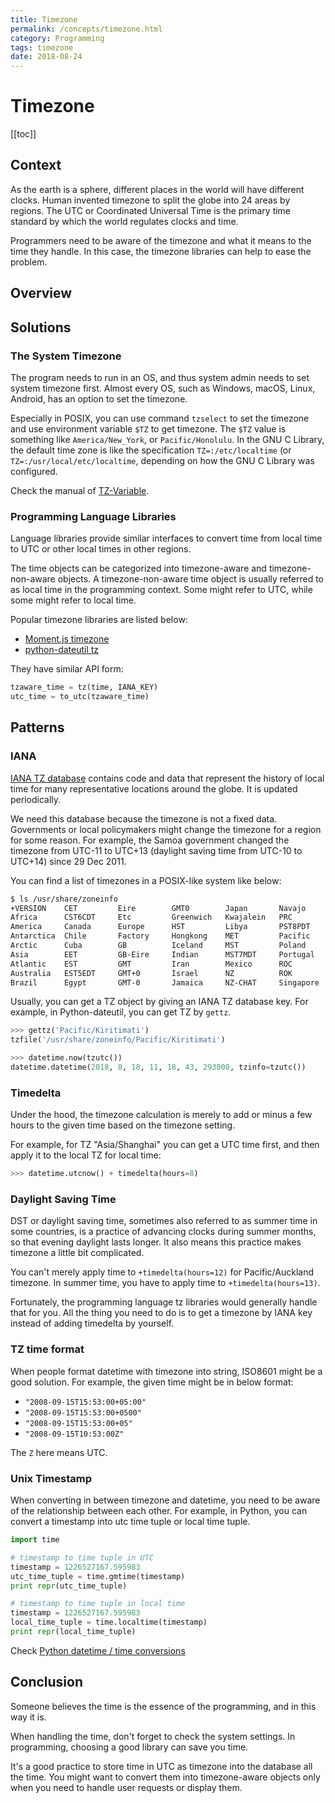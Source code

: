 ```yaml
---
title: Timezone
permalink: /concepts/timezone.html
category: Programming
tags: timezone
date: 2018-08-24
---
```


# Timezone

[[toc]]

## Context

As the earth is a sphere, different places in the world will have different clocks. Human invented timezone to split the globe into 24 areas by regions. The UTC or Coordinated Universal Time is the primary time standard by which the world regulates clocks and time.

Programmers need to be aware of the timezone and what it means to the time they handle. In this case, the timezone libraries can help to ease the problem.

## Overview

## Solutions

### The System Timezone

The program needs to run in an OS, and thus system admin needs to set system timezone first. Almost every OS, such as Windows, macOS, Linux, Android, has an option to set the timezone.

Especially in POSIX, you can use command `tzselect` to set the timezone and use environment variable `$TZ` to get timezone. The `$TZ` value is something like `America/New_York`, or `Pacific/Honolulu`. In the GNU C Library, the default time zone is like the specification `TZ=:/etc/localtime` (or `TZ=:/usr/local/etc/localtime`, depending on how the GNU C Library was configured.

Check the manual of [TZ-Variable](https://www.gnu.org/software/libc/manual/html_node/TZ-Variable.html).

### Programming Language Libraries

Language libraries provide similar interfaces to convert time from local time to UTC or other local times in other regions.

The time objects can be categorized into timezone-aware and timezone-non-aware objects. A timezone-non-aware time object is usually referred to as local time in the programming context. Some might refer to UTC, while some might refer to local time.

Popular timezone libraries are listed below:

* [Moment.js timezone](https://momentjs.com/timezone/docs/)
* [python-dateutil tz](https://dateutil.readthedocs.io/en/stable/tz.html)

They have similar API form:

```python
tzaware_time = tz(time, IANA_KEY)
utc_time = to_utc(tzaware_time)
```

## Patterns

### IANA

[IANA TZ database](https://www.iana.org/time-zones) contains code and data that represent the history of local time for many representative locations around the globe. It is updated periodically. 

We need this database because the timezone is not a fixed data. Governments or local policymakers might change the timezone for a region for some reason. For example, the Samoa government changed the timezone from UTC-11 to UTC+13 (daylight saving time from UTC-10 to UTC+14) since 29 Dec 2011.

You can find a list of timezones in a POSIX-like system like below:

```bash
$ ls /usr/share/zoneinfo
+VERSION    CET         Eire        GMT0        Japan       Navajo      Turkey      posixrules
Africa      CST6CDT     Etc         Greenwich   Kwajalein   PRC         UCT         zone.tab
America     Canada      Europe      HST         Libya       PST8PDT     US
Antarctica  Chile       Factory     Hongkong    MET         Pacific     UTC
Arctic      Cuba        GB          Iceland     MST         Poland      Universal
Asia        EET         GB-Eire     Indian      MST7MDT     Portugal    W-SU
Atlantic    EST         GMT         Iran        Mexico      ROC         WET
Australia   EST5EDT     GMT+0       Israel      NZ          ROK         Zulu
Brazil      Egypt       GMT-0       Jamaica     NZ-CHAT     Singapore   iso3166.tab
```

Usually, you can get a TZ object by giving an IANA TZ database key. For example, in Python-dateutil, you can get TZ by `gettz`.

```python
>>> gettz('Pacific/Kiritimati')
tzfile('/usr/share/zoneinfo/Pacific/Kiritimati')

>>> datetime.now(tzutc())
datetime.datetime(2018, 8, 18, 11, 18, 43, 293800, tzinfo=tzutc())
```

### Timedelta

Under the hood, the timezone calculation is merely to add or minus a few hours to the given time based on the timezone setting.

For example, for TZ "Asia/Shanghai" you can get a UTC time first, and then apply it to the local TZ for local time:

```python
>>> datetime.utcnow() + timedelta(hours=8)
```

### Daylight Saving Time

DST or daylight saving time, sometimes also referred to as summer time in some countries, is a practice of advancing clocks during summer months, so that evening daylight lasts longer. It also means this practice makes timezone a little bit complicated. 

You can't merely apply time to `+timedelta(hours=12)` for Pacific/Auckland timezone. In summer time, you have to apply time to `+timedelta(hours=13)`. 

Fortunately, the programming language tz libraries would generally handle that for you. All the thing you need to do is to get a timezone by IANA key instead of adding timedelta by yourself.

### TZ time format

When people format datetime with timezone into string, ISO8601 might be a good solution. For example, the given time might be in below format:

* `"2008-09-15T15:53:00+05:00"`
* `"2008-09-15T15:53:00+0500"`
* `"2008-09-15T15:53:00+05"`
* `"2008-09-15T10:53:00Z"`

The `Z` here means UTC.

### Unix Timestamp

When converting in between timezone and datetime, you need to be aware of the relationship between each other. For example, in Python, you can convert a timestamp into utc time tuple or local time tuple.

```python
import time

# timestamp to time tuple in UTC
timestamp = 1226527167.595983
utc_time_tuple = time.gmtime(timestamp)
print repr(utc_time_tuple)

# timestamp to time tuple in local time
timestamp = 1226527167.595983
local_time_tuple = time.localtime(timestamp)
print repr(local_time_tuple)
```

Check [Python datetime / time conversions](https://www.saltycrane.com/blog/2008/11/python-datetime-time-conversions/)

## Conclusion

Someone believes the time is the essence of the programming, and in this way it is. 

When handling the time, don't forget to check the system settings. In programming, choosing a good library can save you time.

It's a good practice to store time in UTC as timezone into the database all the time. You might want to convert them into timezone-aware objects only when you need to handle user requests or display them.
